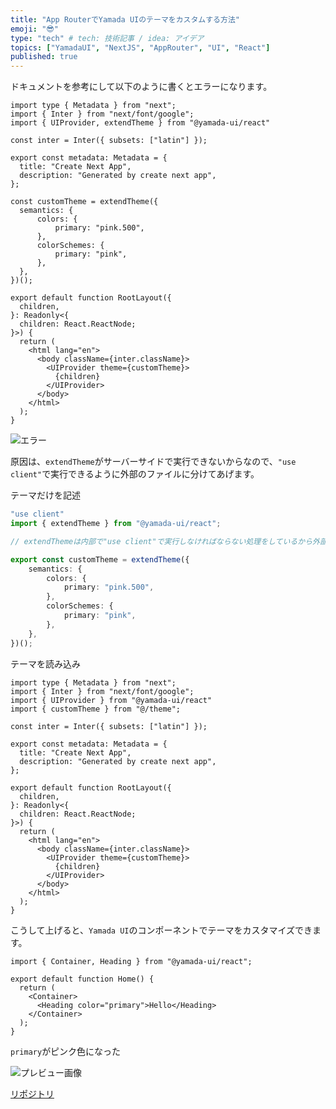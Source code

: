 ```yaml
---
title: "App RouterでYamada UIのテーマをカスタムする方法"
emoji: "😎"
type: "tech" # tech: 技術記事 / idea: アイデア
topics: ["YamadaUI", "NextJS", "AppRouter", "UI", "React"]
published: true
---
```


ドキュメントを参考にして以下のように書くとエラーになります。

```tsx:layout.tsx
import type { Metadata } from "next";
import { Inter } from "next/font/google";
import { UIProvider, extendTheme } from "@yamada-ui/react"

const inter = Inter({ subsets: ["latin"] });

export const metadata: Metadata = {
  title: "Create Next App",
  description: "Generated by create next app",
};

const customTheme = extendTheme({
  semantics: {
      colors: {
          primary: "pink.500",
      },
      colorSchemes: {
          primary: "pink",
      },
  },
})();

export default function RootLayout({
  children,
}: Readonly<{
  children: React.ReactNode;
}>) {
  return (
    <html lang="en">
      <body className={inter.className}>
        <UIProvider theme={customTheme}>
          {children}
        </UIProvider>
      </body>
    </html>
  );
}
```

![エラー](https://storage.googleapis.com/zenn-user-upload/a59465340dbb-20240204.png)

原因は、`extendTheme`がサーバーサイドで実行できないからなので、`"use client"`で実行できるように外部のファイルに分けてあげます。

テーマだけを記述

```ts:theme/index.ts
"use client"
import { extendTheme } from "@yamada-ui/react";

// extendThemeは内部で"use client"で実行しなければならない処理をしているから外部ファイルに"use client"をつけてexportする

export const customTheme = extendTheme({
    semantics: {
        colors: {
            primary: "pink.500",
        },
        colorSchemes: {
            primary: "pink",
        },
    },
})();
```

テーマを読み込み

```tsx:layout.tsx
import type { Metadata } from "next";
import { Inter } from "next/font/google";
import { UIProvider } from "@yamada-ui/react"
import { customTheme } from "@/theme";

const inter = Inter({ subsets: ["latin"] });

export const metadata: Metadata = {
  title: "Create Next App",
  description: "Generated by create next app",
};

export default function RootLayout({
  children,
}: Readonly<{
  children: React.ReactNode;
}>) {
  return (
    <html lang="en">
      <body className={inter.className}>
        <UIProvider theme={customTheme}>
          {children}
        </UIProvider>
      </body>
    </html>
  );
}
```

こうして上げると、`Yamada UI`のコンポーネントでテーマをカスタマイズできます。

```tsx:page.tsx
import { Container, Heading } from "@yamada-ui/react";

export default function Home() {
  return (
    <Container>
      <Heading color="primary">Hello</Heading>
    </Container>
  );
}
```

`primary`がピンク色になった

![プレビュー画像](https://storage.googleapis.com/zenn-user-upload/45cb7b212bac-20240204.png)

[リポジトリ](https://github.com/illionillion/yamada-ui-nextapp-custom-theme)